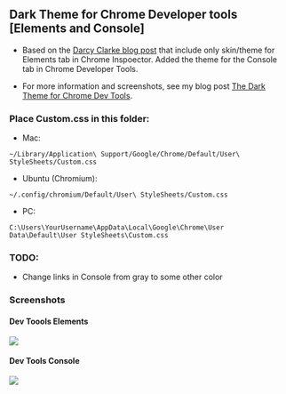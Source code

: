 ## Dark Theme for Chrome Developer tools [Elements and Console]

* Based on the [Darcy Clarke blog post](http://darcyclarke.me/design/skin-your-chrome-inspector/) that include only skin/theme for Elements tab in Chrome Inspoector. Added the theme for the Console tab in Chrome Developer Tools.

* For more information and screenshots, see my blog post [The Dark Theme for Chrome Dev Tools](http://wp.me/pAq3i-5c).  

### Place Custom.css in this folder:

* Mac: 

```
~/Library/Application\ Support/Google/Chrome/Default/User\ StyleSheets/Custom.css
```

* Ubuntu (Chromium): 

```
~/.config/chromium/Default/User\ StyleSheets/Custom.css
```
    
* PC:

```
C:\Users\YourUsername\AppData\Local\Google\Chrome\User Data\Default\User StyleSheets\Custom.css
```

### TODO:
* Change links in Console from gray to some other color

### Screenshots
#### Dev Toools Elements
![](https://raw.github.com/xajler/chrome-devtools-dark-theme/master/screenshots/elements.png)
#### Dev Tools Console
![](https://raw.github.com/xajler/chrome-devtools-dark-theme/master/screenshots/console.png)


